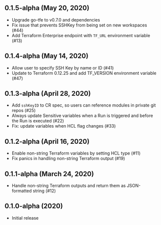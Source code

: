 ## 0.1.5-alpha (May 20, 2020)

* Upgrade go-tfe to v0.7.0 and dependencies 
* Fix issue that prevents SSHKey from being set on new workspaces (#44)
* Add Terraform Enterprise endpoint with `TF_URL` environment variable (#13)

## 0.1.4-alpha (May 14, 2020)

* Allow user to specify SSH Key by name or ID (#41)
* Update to Terraform 0.12.25 and add TF_VERSION environment variable (#47)

## 0.1.3-alpha (April 28, 2020)

* Add `sshKeyID` to CR spec, so users can reference modules in private git repos (#25)
* Always update Sensitive variables when a Run is triggered and before the Run is executed (#22)
* Fix: update variables when HCL flag changes (#33)

## 0.1.2-alpha (April 16, 2020)

* Enable non-string Terraform variables by setting HCL type (#11)
* Fix panics in handling non-string Terraform output (#19)

## 0.1.1-alpha (March 24, 2020)

* Handle non-string Terraform outputs and return them as JSON-formatted string (#12)

## 0.1.0-alpha (2020)

* Initial release
